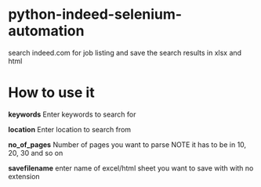 # python-indeed-selenium-automation
search indeed.com for job listing and save the search results in xlsx and html
# How to use it
**keywords** Enter keywords to search for

**location** Enter location to search from

**no_of_pages** Number of pages you want to parse NOTE it has to be in 10, 20, 30 and so on

**savefilename** enter name of excel/html sheet you want to save with with no extension
